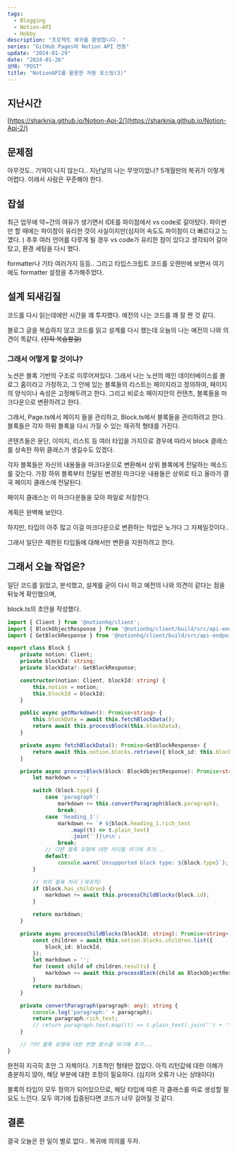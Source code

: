 ```yaml
---
tags:
  - Blogging
  - Notion-API
  - Hobby
description: "프로젝트 복귀를 환영합니다. "
series: "GitHub Pages와 Notion API 연동"
update: "2024-01-29"
date: "2024-01-26"
상태: "POST"
title: "NotionAPI를 활용한 자동 포스팅(3)"
---
```

## 지난시간

[https://sharknia.github.io/Notion-Api-2/](https://sharknia.github.io/Notion-Api-2/)

## 문제점

아무것도.. 기억이 나지 않는다.. 지난날의 나는 무엇이었나? 5개월만의 복귀가 이렇게 어렵다. 이래서 사람은 꾸준해야 한다. 

## 잡설

최근 업무에 약~간의 여유가 생기면서 IDE를 파이참에서 vs code로 갈아탔다. 파이썬만 할 때에는 파이참이 유리한 것이 사실이지만(심지어 속도도 파이참이 더 빠르다고 느꼈다. ) 추후 여러 언어를 다루게 될 경우 vs code가 유리한 점이 있다고 생각되어 갈아탔고, 환경 세팅을 다시 했다. 

formatter나 기타 여러가지 등등.. 그리고 타입스크립트 코드를 오랜만에 보면서 여기에도 formatter 설정을 추가해주었다. 

## 설계 되새김질

코드를 다시 읽는데에만 시간을 꽤 투자했다. 예전의 나는 코드를 꽤 잘 짠 것 같다. 

블로그 글을 복습하지 않고 코드를 읽고 설계를 다시 했는데 오늘의 나는 예전의 나와 의견이 똑같다. ~~(진작 복습할걸)~~

### 그래서 어떻게 할 것이냐? 

노션은 블록 기반의 구조로 이루어져있다. 그래서 나는 노션의 메인 데이터베이스를 블로그 홈이라고 가정하고, 그 안에 있는 블록들의 리스트는 페이지라고 정의하여, 페이지의 양식이나 속성은 고정해두려고 한다. 그리고 비로소 페이지안의 컨텐츠, 블록들을 마크다운으로 변환하려고 한다. 

그래서, Page.ts에서 페이지 들을 관리하고, Block.ts에서 블록들을 관리하려고 한다. 블록들은 각자 하위 블록을 다시 가질 수 있는 재귀적 형태를 가진다. 

콘텐츠들은 문단, 이미지, 리스트 등 여러 타입을 가지므로 경우에 따라서 block 클래스를 상속한 하위 클래스가 생길수도 있겠다. 

각자 블록들은 자신의 내용들을 마크다운으로 변환해서 상위 블록에게 전달하는 메소드를 갖는다. 가장 하위 블록부터 전달된 변경된 마크다운 내용들은 상위로 타고 올라가 결국 페이지 클래스에 전달된다. 

페이지 클래스는 이 마크다운들을 모아 파일로 저장한다. 

계획은 완벽해 보인다. 

하지만, 타입이 아주 많고 이걸 마크다운으로 변환하는 작업은 노가다 그 자체일것이다.. 

그래서 일단은 제한된 타입들에 대해서만 변환을 지원하려고 한다. 

## 그래서 오늘 작업은? 

일단 코드를 읽었고, 분석했고, 설계를 굳이 다시 하고 예전의 나와 의견이 같다는 점을 뒤늦게 확인했으며, 

block.ts의 초안을 작성했다. 

```typescript
import { Client } from '@notionhq/client';
import { BlockObjectResponse } from '@notionhq/client/build/src/api-endpoints';
import { GetBlockResponse } from '@notionhq/client/build/src/api-endpoints';

export class Block {
    private notion: Client;
    private blockId: string;
    private blockData?: GetBlockResponse;

    constructor(notion: Client, blockId: string) {
        this.notion = notion;
        this.blockId = blockId;
    }

    public async getMarkdown(): Promise<string> {
        this.blockData = await this.fetchBlockData();
        return await this.processBlock(this.blockData);
    }

    private async fetchBlockData(): Promise<GetBlockResponse> {
        return await this.notion.blocks.retrieve({ block_id: this.blockId });
    }

    private async processBlock(block: BlockObjectResponse): Promise<string> {
        let markdown = '';

        switch (block.type) {
            case 'paragraph':
                markdown += this.convertParagraph(block.paragraph);
                break;
            case 'heading_1':
                markdown += `# ${block.heading_1.rich_text
                    .map((t) => t.plain_text)
                    .join('')}\n\n`;
                break;
            // 다른 블록 유형에 대한 처리를 여기에 추가...
            default:
                console.warn(`Unsupported block type: ${block.type}`);
        }

        // 하위 블록 처리 (재귀적)
        if (block.has_children) {
            markdown += await this.processChildBlocks(block.id);
        }

        return markdown;
    }

    private async processChildBlocks(blockId: string): Promise<string> {
        const children = await this.notion.blocks.children.list({
            block_id: blockId,
        });
        let markdown = '';
        for (const child of children.results) {
            markdown += await this.processBlock(child as BlockObjectResponse);
        }
        return markdown;
    }

    private convertParagraph(paragraph: any): string {
        console.log('paragraph:' + paragraph);
        return paragraph.rich_text;
        // return paragraph.text.map((t) => t.plain_text).join('') + '\n\n';
    }

    // 기타 블록 유형에 대한 변환 함수를 여기에 추가...
}
```

완전히 지극히 초안 그 자체이다. 기초적인 형태만 잡았다. 아직 리턴값에 대한 이해가 충분하지 않아, 해당 부분에 대한 조정이 필요하다. (심지어 오류가 나는 상태이다)

블록의 타입이 모두 정의가 되어있으므로, 해당 타입에 따른 각 클래스를 따로 생성할 필요도 느낀다. 모두 여기에 집중된다면 코드가 너무 길어질 것 같다. 

## 결론

결국 오늘은 한 일이 별로 없다.. 복귀에 의의를 두자. 

